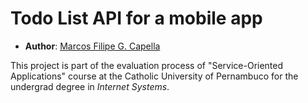 # Todo List API for a mobile app

* **Author**: [Marcos Filipe G. Capella](https://linkedin.com/in/capella-marcosfilipe)

This project is part of the evaluation process of "Service-Oriented Applications" course at the Catholic University of Pernambuco for the undergrad degree in _Internet Systems_.
